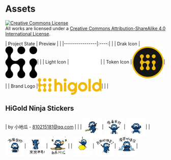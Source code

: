 # Assets

<a rel="license" href="http://creativecommons.org/licenses/by-sa/4.0/"><img alt="Creative Commons License" style="border-width:0" src="https://i.creativecommons.org/l/by-sa/4.0/80x15.png" /></a><br />All works are licensed under a <a rel="license" href="http://creativecommons.org/licenses/by-sa/4.0/">Creative Commons Attribution-ShareAlike 4.0 International License</a>.

| Project State | Preview | |
|----------------|:----:| |
| Drak Icon |<img src="./icon/icon-dark.png" width="100" align=center />| |
| Light Icon |<img src="./icon/icon-light.png" width="100" align=center />|
| Token Icon |<img src="./coin/coin.png" width="100" align=center />| |
| Brand Logo |<img src="./logo/logo.png" width="200" align=center />| |
| <h2>HiGold Ninja Stickers</h2>| by 小地瓜 - 810215181@qq.com | |
| <img src="./HiGold-Ninja/1.gif" width="60" align=center />| <img src="./HiGold-Ninja/2.gif" width="60" align=center />| <img src="./HiGold-Ninja/3.gif" width="60" align=center />|
| <img src="./HiGold-Ninja/4.gif" width="60" align=center />| <img src="./HiGold-Ninja/5.gif" width="60" align=center />| <img src="./HiGold-Ninja/6.gif" width="60" align=center />|
| <img src="./HiGold-Ninja/7.gif" width="60" align=center />| <img src="./HiGold-Ninja/8.gif" width="60" align=center />| <img src="./HiGold-Ninja/9.gif" width="60" align=center />|
